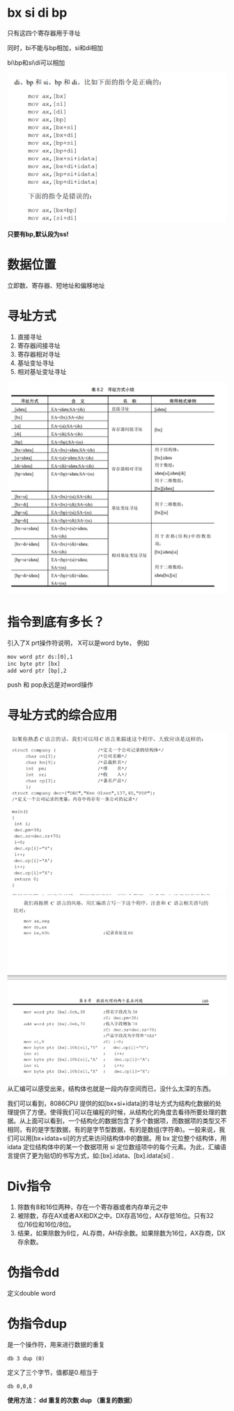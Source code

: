 # bx si di bp
只有这四个寄存器用于寻址

同时，bi不能与bp相加，si和di相加

bi\bp和si\di可以相加

![Alt text](image-17.png)

**只要有bp,默认段为ss!**

# 数据位置
立即数、寄存器、短地址和偏移地址

# 寻址方式
1. 直接寻址
2. 寄存器间接寻址
3. 寄存器相对寻址
4. 基址变址寻址
5. 相对基址变址寻址

![Alt text](image-18.png)

# 指令到底有多长？
引入了X prt操作符说明，
X可以是word byte，
例如
```
mov word ptr ds:[0],1
inc byte ptr [bx]
add word ptr [bp],2
```
push 和 pop永远是对word操作

# 寻址方式的综合应用
![Alt text](image-19.png)
![Alt text](image-20.png)

从汇编可以感受出来，结构体也就是一段内存空间而已，没什么太深的东西。

我们可以看到，8086CPU 提供的如[bx+si+idata]的寻址方式为结构化数据的处理提供了方便。使得我们可以在编程的时候，从结构化的角度去看待所要处理的数据。从上面可以看到，一个结构化的数据包含了多个数据项，而数据项的类型又不相同，有的是字型数据，有的是字节型数据，有的是数组(字符串)。一般来说，我们可以用[bx+idata+si]的方式来访问结构体中的数据。用 bx 定位整个结构体，用idata 定位结构体中的某一个数据项用 si 定位数组项中的每个元素。为此，汇编语言提供了更为贴切的书写方式，如:[bx].idata、[bx].idata[si] .

# Div指令
1. 除数有8和16位两种，存在一个寄存器或者内存单元之中
2. 被除数，存在AX或者AX和DX之中。DX存高16位，AX存低16位。只有32位/16位和16位/8位。
3. 结果，如果除数为8位，AL存商，AH存余数。如果除数为16位，AX存商，DX存余数。

# 伪指令dd
定义double word

# 伪指令dup
是一个操作符，用来进行数据的重复

```
db 3 dup (0)
```
定义了三个字节，值都是0.相当于
```
db 0,0,0
```

**使用方法： dd 重复的次数 dup （重复的数据）**

